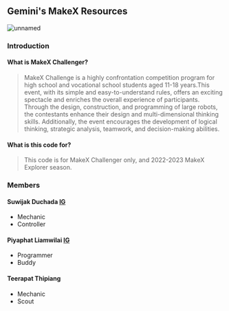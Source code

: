 ## Gemini's MakeX Resources
![unnamed](https://github.com/user-attachments/assets/7a81a7ca-90ac-447a-9aa4-cb8278e64f29)
### Introduction
#### What is MakeX Challenger?
> MakeX Challenge is a highly confrontation competition program for high school and vocational school students aged 11-18 years.This event, with its simple and easy-to-understand rules, offers an exciting spectacle and enriches the overall experience of participants. Through the design, construction, and programming of large robots, the contestants enhance their design and multi-dimensional thinking skills. Additionally, the event encourages the development of logical thinking, strategic analysis, teamwork, and decision-making abilities.
#### What is this code for?
> This code is for MakeX Challenger only, and 2022-2023 MakeX Explorer season.
### Members
#### Suwijak Duchada [IG](https://instagram.com/axmq_swjd)
- Mechanic
- Controller
#### Piyaphat Liamwilai [IG](https://instagram.com/autpiyaphat)
- Programmer
- Buddy
#### Teerapat Thipiang
- Mechanic
- Scout
